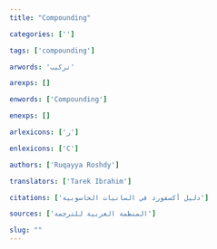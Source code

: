 ```yaml
---
title: "Compounding"

categories: ['']

tags: ['compounding']

arwords: 'تركيب'

arexps: []

enwords: ['Compounding']

enexps: []

arlexicons: ['ر']

enlexicons: ['C']

authors: ['Ruqayya Roshdy']

translators: ['Tarek Ibrahim']

citations: ['دليل أكسفورد في السانيات الحاسوبية']

sources: ['المنظمة العربية للترجمة']

slug: ""
---
```

